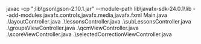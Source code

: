 javac -cp ";lib\gson\gson-2.10.1.jar" --module-path lib\javafx-sdk-24.0.1\lib --add-modules javafx.controls,javafx.media,javafx.fxml Main.java .\layoutController.java .\lessonsController.java .\subLessonsController.java .\groupsViewController.java .\qcmViewController.java .\scoreViewController.java .\selectedCorrectionViewController.java